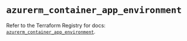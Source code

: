# `azurerm_container_app_environment`

Refer to the Terraform Registry for docs: [`azurerm_container_app_environment`](https://registry.terraform.io/providers/hashicorp/azurerm/3.107.0/docs/resources/container_app_environment).
